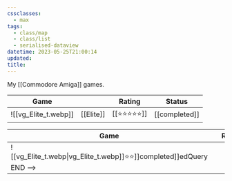 ```yaml
---
cssclasses:
  - max
tags:
  - class/map
  - class/list
  - serialised-dataview
datetime: 2023-05-25T21:00:14
updated: 
title: 
---
```

My [[Commodore Amiga]] games.

<!-- QueryToSerialize: table without id embed(link(thumbnail)) as "Game", file.link as "", rating as Rating, link(split( filter(file.tags, (t) => startswith(t, "#status") )[0], "/" )[1]) as Status from #class/video-game where contains(platform, [[Commodore Amiga]]) sort file.name -->
<!-- SerializedQuery: table without id embed(link(thumbnail)) as "Game", file.link as "", rating as Rating, link(split( filter(file.tags, (t) => startswith(t, "#status") )[0], "/" )[1]) as Status from #class/video-game where contains(platform, [[Commodore Amiga]]) sort file.name -->

| Game                                                       |                                  | Rating                                 | Status                                   |
| ---------------------------------------------------------- | -------------------------------- | -------------------------------------- | ---------------------------------------- |
| ![[vg_Elite_t.webp]] | [[Elite]] | [[⭐️⭐️⭐️⭐️⭐️]] | [[completed]] |
<!-- SerializedQuery END -->
<!-- SerializedQuery: table without id embed(link(thumbnail)) as "Game", file.link as "", rating as Rating, link(split( filter(file.tags, (t) => startswith(t, "#status") )[0], "/" )[1]) as Status from #class/video-game where contains(platform, [[Commodore Amiga]]) sort file.name -->

| Game                                                       |                                  | Rating                                 | Status                                   |
| ---------------------------------------------------------- | -------------------------------- | -------------------------------------- | ---------------------------------------- |
| ![[vg_Elite_t.webp\|vg_Elite_t.webp]]️⭐️⭐️]]completed]]edQuery END -->
